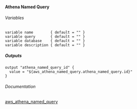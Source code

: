 #### Athena Named Query


###### Variables
```
variable name        { default = "" }
variable query       { default = "" }
variable database    { default = "" }
variable description { default = "" }
```

##### Outputs
```
output "athena_named_query_id" {
  value = "${aws_athena_named_query.athena_named_query.id}"
}
```

###### Documentation
[aws_athena_named_query](https://www.terraform.io/docs/providers/aws/r/athena_named_query.html)
